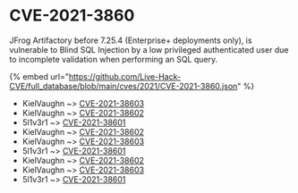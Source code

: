 # CVE-2021-3860

JFrog Artifactory before 7.25.4 (Enterprise+ deployments only), is vulnerable to Blind SQL Injection by a low privileged authenticated user due to incomplete validation when performing an SQL query.

{% embed url="https://github.com/Live-Hack-CVE/full_database/blob/main/cves/2021/CVE-2021-3860.json" %}


* KielVaughn ~> [CVE-2021-38603](https://www.alice-snow.ru/2021/database/cve-2021-3860/cve-2021-38603-kielvaughn)
* KielVaughn ~> [CVE-2021-38602](https://www.alice-snow.ru/2021/database/cve-2021-3860/cve-2021-38602-kielvaughn)
* 5l1v3r1 ~> [CVE-2021-38601](https://www.alice-snow.ru/2021/database/cve-2021-3860/cve-2021-38601-5l1v3r1)
* KielVaughn ~> [CVE-2021-38602](https://www.alice-snow.ru/2021/database/cve-2021-3860/cve-2021-38602-kielvaughn)
* KielVaughn ~> [CVE-2021-38603](https://www.alice-snow.ru/2021/database/cve-2021-3860/cve-2021-38603-kielvaughn)
* 5l1v3r1 ~> [CVE-2021-38601](https://www.alice-snow.ru/2021/database/cve-2021-3860/cve-2021-38601-5l1v3r1)
* KielVaughn ~> [CVE-2021-38602](https://www.alice-snow.ru/2021/database/cve-2021-3860/cve-2021-38602-kielvaughn)
* KielVaughn ~> [CVE-2021-38603](https://www.alice-snow.ru/2021/database/cve-2021-3860/cve-2021-38603-kielvaughn)
* 5l1v3r1 ~> [CVE-2021-38601](https://www.alice-snow.ru/2021/database/cve-2021-3860/cve-2021-38601-5l1v3r1)